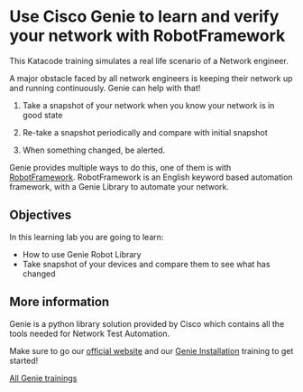 # Use Cisco Genie to learn and verify your network with RobotFramework

This Katacode training simulates a real life scenario of a Network engineer.

A major obstacle faced by all network engineers is keeping their network up and
running continuously. Genie can help with that!

1) Take a snapshot of your network when you know your network is in good state

2) Re-take a snapshot periodically and compare with initial snapshot

3) When something changed, be alerted.

Genie provides multiple ways to do this,  one of them is with
[RobotFramework](https://robotframework.org). RobotFramework is an English
keyword based automation framework, with a Genie Library to automate your
network.

## Objectives

In this learning lab you are going to learn:

* How to use Genie Robot Library
* Take snapshot of your devices and compare them to see what has changed

## More information

Genie is a python library solution provided by Cisco which contains all the
tools needed for Network Test Automation.

Make sure to go our [official website](https://developer.cisco.com/site/pyats)
and our [Genie
Installation](https://www.katacoda.com/jeaubin/scenarios/install) training to
get started!

[All Genie trainings](https://www.katacoda.com/jeaubin)
